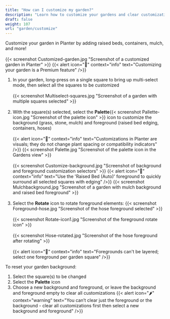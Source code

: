 ```yaml
---
title: "How can I customize my garden?"
description: "Learn how to customize your gardens and clear customizations"
draft: false
weight: 107
url: "garden/customize"
---
```


Customize your garden in Planter by adding raised beds, containers, mulch, and more!<br /><br />
{{< screenshot Customized-garden.jpg "Screenshot of a customized garden in Planter" >}}
{{< alert icon="💸" context="info" text="Customizing your garden is a Premium feature" />}}

1. In your garden, long-press on a single square to bring up multi-select mode, then select all the squares to be customized<br /><br />
{{< screenshot Multiselect-squares.jpg "Screenshot of a garden with multiple squares selected" >}}<br /><br />
2. With the square(s) selected, select the **Palette**{{< screenshot Pallette-icon.jpg "Screenshot of the palette icon" >}} icon to customize the background (grass, stone, mulch) and foreground (raised bed edging, containers, hoses)<br /><br />
{{< alert icon="🥕" context="info" text="Customizations in Planter are visuals; they do not change plant spacing or compatibility indicators" />}}
{{< screenshot Palette.jpg "Screenshot of the palette icon in the Gardens view" >}}<br /><br />
{{< screenshot Customize-background.jpg "Screenshot of background and foreground customization selectors" >}}
{{< alert icon="🥦" context="info" text="Use the 'Raised Bed (Auto)' foreground to quickly surround all selected squares with edging" />}}
{{< screenshot Mulchbackground.jpg "Screenshot of a garden with mulch background and raised bed foreground" >}}<br /><br />
3. Select the **Rotate** icon to rotate foreground elements:
{{< screenshot Foreground-hose.jpg "Screenshot of the hose foreground selected" >}}<br /><br />
{{< screenshot Rotate-icon1.jpg "Screenshot of the foreground rotate icon" >}}<br /><br />
{{< screenshot Hose-rotated.jpg "Screenshot of the hose foreground after rotating" >}}<br /><br />
{{< alert icon="🌿" context="info" text="Foregrounds can't be layered; select one foreground per garden square" />}}

To reset your garden background:

1. Select the square(s) to be changed
2. Select the **Palette** icon
3. Choose a new background and foreground, or leave the background and foreground empty to clear all customizations
{{< alert icon="🌶️" context="warning" text="You can’t clear just the foreground or the background - clear all customizations first then select a new background and foreground" />}}
